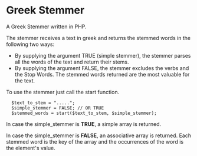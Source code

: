 # Greek Stemmer

A Greek Stemmer written in PHP.

The stemmer receives a text in greek and returns the stemmed words in the following
two ways:
* By supplying the argument TRUE (simple stemmer), the stemmer parses all the words of the text and return their stems.
* By supplying the argument FALSE, the stemmer excludes the verbs and the Stop Words. The stemmed words returned are the most valuable for the text.


To use the stemmer just call the start function.


      $text_to_stem = ".....";
      $simple_stemmer = FALSE; // OR TRUE
      $stemmed_words = start($text_to_stem, $simple_stemmer);


In case the simple_stemmer is **TRUE**, a simple array is returned.

In case the simple_stemmer is **FALSE**, an associative array is returned. Each stemmed word is the key of the array and the occurrences of the word is the element's value.
